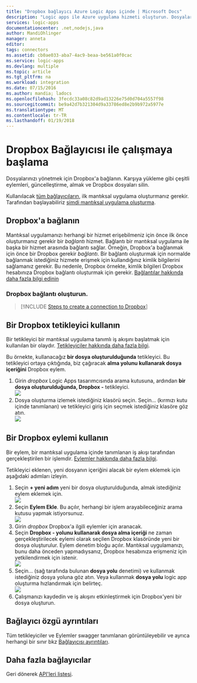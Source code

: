 ```yaml
---
title: "Dropbox bağlayıcı Azure Logic Apps içinde | Microsoft Docs"
description: "Logic apps ile Azure uygulama hizmeti oluşturun. Dosyalarınızı yönetmek için Dropbox'a bağlanın. Karşıya yükleme gibi çeşitli eylemleri, güncelleştirme, almak ve Dropbox dosyaları silin."
services: logic-apps
documentationcenter: .net,nodejs,java
author: MandiOhlinger
manager: anneta
editor: 
tags: connectors
ms.assetid: cb0ae033-aba7-4ac9-beaa-be561a0f0cac
ms.service: logic-apps
ms.devlang: multiple
ms.topic: article
ms.tgt_pltfrm: na
ms.workload: integration
ms.date: 07/15/2016
ms.author: mandia; ladocs
ms.openlocfilehash: 3fecdc33a08c82d9ad13226e75d0d704a5557f98
ms.sourcegitcommit: be9a42d7b321304d9a33786ed8e2b9b972a5977e
ms.translationtype: MT
ms.contentlocale: tr-TR
ms.lasthandoff: 01/19/2018
---
```

# <a name="get-started-with-the-dropbox-connector"></a>Dropbox Bağlayıcısı ile çalışmaya başlama
Dosyalarınızı yönetmek için Dropbox'a bağlanın. Karşıya yükleme gibi çeşitli eylemleri, güncelleştirme, almak ve Dropbox dosyaları silin.

Kullanılacak [tüm bağlayıcıların](apis-list.md), ilk mantıksal uygulama oluşturmanız gerekir. Tarafından başlayabiliriz [şimdi mantıksal uygulama oluşturma](../logic-apps/quickstart-create-first-logic-app-workflow.md).

## <a name="connect-to-dropbox"></a>Dropbox'a bağlanın
Mantıksal uygulamanızı herhangi bir hizmet erişebilmeniz için önce ilk önce oluşturmanız gerekir bir *bağlantı* hizmet. Bağlantı bir mantıksal uygulama ile başka bir hizmet arasında bağlantı sağlar. Örneğin, Dropbox'a bağlanmak için önce bir Dropbox gerekir *bağlantı*. Bir bağlantı oluşturmak için normalde bağlanmak istediğiniz hizmete erişmek için kullandığınız kimlik bilgilerini sağlamanız gerekir. Bu nedenle, Dropbox örnekte, kimlik bilgileri Dropbox hesabınıza Dropbox bağlantı oluşturmak için gerekir. [Bağlantılar hakkında daha fazla bilgi edinin]()

### <a name="create-a-connection-to-dropbox"></a>Dropbox bağlantı oluşturun.
> [!INCLUDE [Steps to create a connection to Dropbox](../../includes/connectors-create-api-dropbox.md)]
> 
> 

## <a name="use-a-dropbox-trigger"></a>Bir Dropbox tetikleyici kullanın
Bir tetikleyici bir mantıksal uygulama tanımlı iş akışını başlatmak için kullanılan bir olaydır. [Tetikleyiciler hakkında daha fazla bilgi](../logic-apps/logic-apps-overview.md#logic-app-concepts).

Bu örnekte, kullanacağız **bir dosya oluşturulduğunda** tetikleyici. Bu tetikleyici ortaya çıktığında, biz çağıracak **alma yolunu kullanarak dosya içeriğini** Dropbox eylem. 

1. Girin *dropbox* Logic Apps tasarımcısında arama kutusuna, ardından **bir dosya oluşturulduğunda, Dropbox -** tetikleyici.      
   ![](../../includes/media/connectors-create-api-dropbox/using-dropbox-trigger.PNG)  
2. Dosya oluşturma izlemek istediğiniz klasörü seçin. Seçin... (kırmızı kutu içinde tanımlanan) ve tetikleyici giriş için seçmek istediğiniz klasöre göz atın.  
   ![](../../includes/media/connectors-create-api-dropbox/using-dropbox-trigger-2.PNG)  

## <a name="use-a-dropbox-action"></a>Bir Dropbox eylemi kullanın
Bir eylem, bir mantıksal uygulama içinde tanımlanan iş akışı tarafından gerçekleştirilen bir işlemdir. [Eylemler hakkında daha fazla bilgi](../logic-apps/logic-apps-overview.md#logic-app-concepts).

Tetikleyici eklenen, yeni dosyanın içeriğini alacak bir eylem eklemek için aşağıdaki adımları izleyin.

1. Seçin **+ yeni adım** yeni bir dosya oluşturulduğunda, almak istediğiniz eylem eklemek için.  
   ![](../../includes/media/connectors-create-api-dropbox/using-dropbox-action.PNG)
2. Seçin **Eylem Ekle**. Bu açılır, herhangi bir işlem arayabileceğiniz arama kutusu yapmak istiyorsunuz.  
   ![](../../includes/media/connectors-create-api-dropbox/using-dropbox-action-2.PNG)
3. Girin *dropbox* Dropbox'a ilgili eylemler için aranacak.  
4. Seçin **Dropbox - yolunu kullanarak dosya alma içeriği** ne zaman gerçekleştirilecek eylemi olarak seçilen Dropbox klasöründe yeni bir dosya oluşturulur. Eylem denetim bloğu açılır. Mantıksal uygulamanızı, bunu daha önceden yapmadıysanız, Dropbox hesabınıza erişmeniz için yetkilendirmek için istenir.  
   ![](../../includes/media/connectors-create-api-dropbox/using-dropbox-action-3.PNG)  
5. Seçin... (sağ tarafında bulunan **dosya yolu** denetimi) ve kullanmak istediğiniz dosya yoluna göz atın. Veya kullanmak **dosya yolu** logic app oluşturma hızlandırmak için belirteç.  
   ![](../../includes/media/connectors-create-api-dropbox/using-dropbox-action-4.PNG)  
6. Çalışmanızı kaydedin ve iş akışını etkinleştirmek için Dropbox'yeni bir dosya oluşturun.  

## <a name="connector-specific-details"></a>Bağlayıcı özgü ayrıntıları

Tüm tetikleyiciler ve Eylemler swagger tanımlanan görüntüleyebilir ve ayrıca herhangi bir sınır bkz [Bağlayıcısı ayrıntıları](/connectors/dropbox/).

## <a name="more-connectors"></a>Daha fazla bağlayıcılar
Geri dönerek [API'leri listesi](apis-list.md).